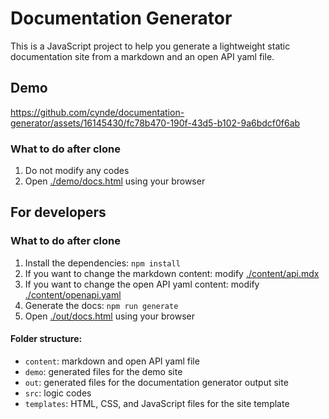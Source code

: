 # Documentation Generator
This is a JavaScript project to help you generate a lightweight static documentation site from a markdown and an open API yaml file.

## Demo
https://github.com/cynde/documentation-generator/assets/16145430/fc78b470-190f-43d5-b102-9a6bdcf0f6ab

### What to do after clone
1. Do not modify any codes
2. Open [./demo/docs.html](./demo/docs.html) using your browser

## For developers
### What to do after clone
1. Install the dependencies: `npm install`
2. If you want to change the markdown content: modify [./content/api.mdx](./content/api.mdx)
3. If you want to change the open API yaml content: modify [./content/openapi.yaml](./content/openapi.yaml)
4. Generate the docs: `npm run generate`
5. Open [./out/docs.html](./out/docs.html) using your browser

#### Folder structure:
* `content`: markdown and open API yaml file
* `demo`: generated files for the demo site
* `out`: generated files for the documentation generator output site
* `src`: logic codes
* `templates`: HTML, CSS, and JavaScript files for the site template
